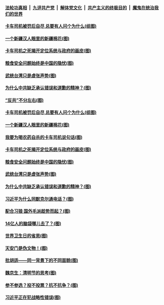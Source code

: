 ####  [法轮功真相](../../../../basic/blob/master/README.md?t=04110331) &nbsp;|&nbsp; [九评共产党](../../../../9ping.md/blob/master/README.md?t=04110331) &nbsp;|&nbsp; [解体党文化](../../../../jtdwh.md/blob/master/README.md?t=04110331)  &nbsp;|&nbsp; [共产主义的终极目的](../../../../gczydzjmd.md/blob/master/README.md?t=04110331) &nbsp;|&nbsp; [魔鬼在统治我们的世界](../../../../mgztzwmdsj.md/blob/master/README.md?t=04110331) 

#### [卡车司机被罚后自尽 总要有人问个为什么(组图)](../pages/p4/968261.md?t=04110331) 

#### [一个新疆汉人眼里的新疆棉花(图)](../pages/p4/968264.md?t=04110331) 

#### [卡车司机之死揭开定位系统与政府的画皮(图)](../pages/p4/968263.md?t=04110331) 

#### [粮食安全问题始终是中国的隐忧(图)](../pages/p4/968258.md?t=04110331) 

#### [武统台湾只是虚张声势(图)](../pages/p4/968173.md?t=04110331) 

#### [为什么中共缺乏承认错误和道歉的精神？(图)](../pages/p4/968167.md?t=04110331) 

#### [“反共”不分左右(图)](../pages/p4/968284.md?t=04110331) 

#### [卡车司机被罚后自尽 总要有人问个为什么(组图)](../pages/p4/968261.md?t=04110331) 

#### [一个新疆汉人眼里的新疆棉花(图)](../pages/p4/968264.md?t=04110331) 


#### [我要为喝农药自杀的卡车司机说句话(图)](../pages/p4/968265.md?t=04110331) 

#### [卡车司机之死揭开定位系统与政府的画皮(图)](../pages/p4/968263.md?t=04110331) 

#### [粮食安全问题始终是中国的隐忧(图)](../pages/p4/968258.md?t=04110331) 

#### [武统台湾只是虚张声势(图)](../pages/p4/968173.md?t=04110331) 

#### [为什么中共缺乏承认错误和道歉的精神？(图)](../pages/p4/968167.md?t=04110331) 

#### [习近平为什么同默克尔通电话？(图)](../pages/p4/968155.md?t=04110331) 

#### [配合习狼 国外毛派趁势而起？(图)](../pages/p4/968151.md?t=04110331) 

#### [14亿人的脑袋哪儿去了？(图)](../pages/p4/968150.md?t=04110331) 


#### [世界卫生日的省思(图)](../pages/p4/968078.md?t=04110331) 

#### [天安门是伪文物！(图)](../pages/p4/968076.md?t=04110331) 


#### [批胡适——同一背景下的不同面貌(图)](../pages/p4/968070.md?t=04110331) 

#### [魏京生：清明节的思考(图)](../pages/p4/968069.md?t=04110331) 

#### [参不参选？投不投票？抗不抗争？(图)](../pages/p4/968067.md?t=04110331) 

#### [习近平正在犯战略性错误(图)](../pages/p4/968063.md?t=04110331) 

